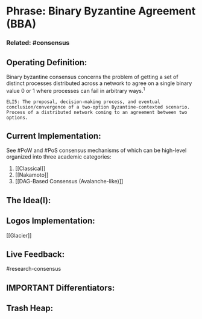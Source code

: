 # Phrase: Binary Byzantine Agreement (BBA)

### Related: #consensus

## Operating Definition: 
Binary byzantine consensus concerns the problem of getting a set of distinct processes distributed across a network to agree on a single binary value 0 or 1 where processes can fail in arbitrary ways.<sup>1</sup>

	ELI5: The proposal, decision-making process, and eventual conclusion/convergence of a two-option Byzantine-contexted scenario.
	Process of a distributed network coming to an agreement between two options.

## Current Implementation: 
See #PoW and #PoS consensus mechanisms of which can be high-level organized into three academic categories:
1. [[Classical]]
2. [[Nakamoto]]
3. [[DAG-Based Consensus (Avalanche-like)]]

## The Idea(l): 

## Logos Implementation: 
[[Glacier]]

## Live Feedback:
#research-consensus
## IMPORTANT Differentiators: 

## Trash Heap: